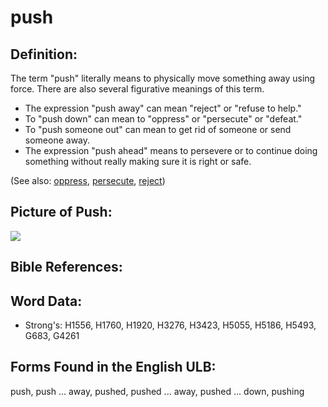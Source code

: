 # push

## Definition:

The term "push" literally means to physically move something away using force. There are also several figurative meanings of this term.

* The expression "push away" can mean "reject" or "refuse to help."
* To "push down" can mean to "oppress" or "persecute" or "defeat."
* To "push someone out" can mean to get rid of someone or send someone away.
* The expression "push ahead" means to persevere or to continue doing something without really making sure it is right or safe.

(See also: [oppress](../other/oppress.md), [persecute](../other/persecute.md), [reject](../other/reject.md))

## Picture of Push:

<a href="https://content.bibletranslationtools.org/WycliffeAssociates/en_tw/raw/branch/master/PNGs/p/Push.png"><img src="https://content.bibletranslationtools.org/WycliffeAssociates/en_tw/raw/branch/master/PNGs/p/Push.png" ></a>

## Bible References:

## Word Data:

* Strong's: H1556, H1760, H1920, H3276, H3423, H5055, H5186, H5493, G683, G4261

## Forms Found in the English ULB:

push, push ... away, pushed, pushed ... away, pushed ... down, pushing
